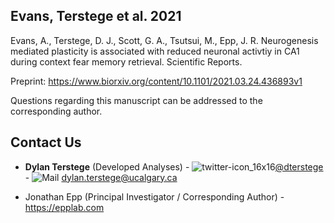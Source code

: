 ## Evans, Terstege et al. 2021

Evans, A., Terstege, D. J., Scott, G. A., Tsutsui, M., Epp, J. R. Neurogenesis mediated plasticity is associated with reduced neuronal activtiy in CA1 during context fear memory retrieval. Scientific Reports. 

Preprint: https://www.biorxiv.org/content/10.1101/2021.03.24.436893v1


Questions regarding this manuscript can be addressed to the corresponding author.

## Contact Us

- **Dylan Terstege** (Developed Analyses) - ![twitter-icon_16x16](https://user-images.githubusercontent.com/44174532/113163958-e3d3e400-91fd-11eb-8d79-17906d8d3f25.png)[@dterstege](https://twitter.com/dterstege) - ![Mail](https://user-images.githubusercontent.com/44174532/113164412-50e77980-91fe-11eb-9282-dd83852578ce.png)
<dylan.terstege@ucalgary.ca>

- Jonathan Epp (Principal Investigator / Corresponding Author) - https://epplab.com
